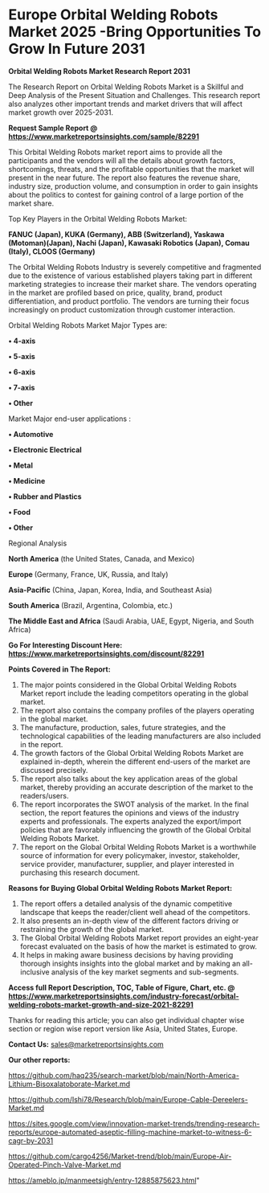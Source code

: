  # Europe Orbital Welding Robots Market 2025 -Bring Opportunities To Grow In Future 2031

<strong>Orbital Welding Robots Market Research Report 2031</strong>

The Research Report on Orbital Welding Robots Market is a Skillful and Deep Analysis of the Present Situation and Challenges. This research report also analyzes other important trends and market drivers that will affect market growth over 2025-2031.

<strong>Request Sample Report @ <a href=https://www.marketreportsinsights.com/sample/82291>https://www.marketreportsinsights.com/sample/82291</a></strong>

This Orbital Welding Robots market report aims to provide all the participants and the vendors will all the details about growth factors, shortcomings, threats, and the profitable opportunities that the market will present in the near future. The report also features the revenue share, industry size, production volume, and consumption in order to gain insights about the politics to contest for gaining control of a large portion of the market share.

Top Key Players in the Orbital Welding Robots Market:

<strong>FANUC (Japan), KUKA (Germany), ABB (Switzerland), Yaskawa (Motoman)(Japan), Nachi (Japan), Kawasaki Robotics (Japan), Comau (Italy), CLOOS (Germany)</strong>

The Orbital Welding Robots Industry is severely competitive and fragmented due to the existence of various established players taking part in different marketing strategies to increase their market share. The vendors operating in the market are profiled based on price, quality, brand, product differentiation, and product portfolio. The vendors are turning their focus increasingly on product customization through customer interaction.

Orbital Welding Robots Market Major Types are:

<strong>• 4-axis

• 5-axis

• 6-axis

• 7-axis

• Other</strong>

Market Major end-user applications :

<strong>• Automotive

• Electronic Electrical

• Metal

• Medicine

• Rubber and Plastics

• Food

• Other</strong>

Regional Analysis

</u><strong><b>North America</b></strong> (the United States, Canada, and Mexico)

<strong><b>Europe </b></strong>(Germany, France, UK, Russia, and Italy)

<strong><b>Asia-Pacific</b></strong> (China, Japan, Korea, India, and Southeast Asia)

<strong><b>South America</b></strong> (Brazil, Argentina, Colombia, etc.)

<strong><b>The Middle East and Africa</b></strong> (Saudi Arabia, UAE, Egypt, Nigeria, and South Africa)

<strong>Go For Interesting Discount Here: <a href=https://www.marketreportsinsights.com/discount/82291>https://www.marketreportsinsights.com/discount/82291</a></strong>

<strong>Points Covered in The Report:</strong>
<ol>
  <li>The major points considered in the Global Orbital Welding Robots Market report include the leading competitors operating in the global market.</li>
  <li>The report also contains the company profiles of the players operating in the global market.</li>
  <li>The manufacture, production, sales, future strategies, and the technological capabilities of the leading manufacturers are also included in the report.</li>
  <li>The growth factors of the Global Orbital Welding Robots Market are explained in-depth, wherein the different end-users of the market are discussed precisely.</li>
  <li>The report also talks about the key application areas of the global market, thereby providing an accurate description of the market to the readers/users.</li>
  <li>The report incorporates the SWOT analysis of the market. In the final section, the report features the opinions and views of the industry experts and professionals. The experts analyzed the export/import policies that are favorably influencing the growth of the Global Orbital Welding Robots Market.</li>
  <li>The report on the Global Orbital Welding Robots Market is a worthwhile source of information for every policymaker, investor, stakeholder, service provider, manufacturer, supplier, and player interested in purchasing this research document.</li>
</ol>
<strong>Reasons for Buying Global Orbital Welding Robots Market Report:</strong>

<ol>
  <li>The report offers a detailed analysis of the dynamic competitive landscape that keeps the reader/client well ahead of the competitors.</li>
  <li>It also presents an in-depth view of the different factors driving or restraining the growth of the global market.</li>
  <li>The Global Orbital Welding Robots Market report provides an eight-year forecast evaluated on the basis of how the market is estimated to grow.</li>
  <li>It helps in making aware business decisions by having providing thorough insights insights into the global market and by making an all-inclusive analysis of the key market segments and sub-segments.</li>
</ol>
<strong>Access full Report Description, TOC, Table of Figure, Chart, etc. @ <a href=https://www.marketreportsinsights.com/industry-forecast/orbital-welding-robots-market-growth-and-size-2021-82291>https://www.marketreportsinsights.com/industry-forecast/orbital-welding-robots-market-growth-and-size-2021-82291</a></strong>


Thanks for reading this article; you can also get individual chapter wise section or region wise report version like Asia, United States, Europe.

<strong>Contact Us:</strong>
sales@marketreportsinsights.com

<strong>Our other reports:</strong>

<a href=https://github.com/haq235/search-market/blob/main/North-America-Lithium-Bisoxalatoborate-Market.md>https://github.com/haq235/search-market/blob/main/North-America-Lithium-Bisoxalatoborate-Market.md</a>

<a href=https://github.com/Ishi78/Research/blob/main/Europe-Cable-Dereelers-Market.md>https://github.com/Ishi78/Research/blob/main/Europe-Cable-Dereelers-Market.md</a>

<a href=https://sites.google.com/view/innovation-market-trends/trending-research-reports/europe-automated-aseptic-filling-machine-market-to-witness-6-cagr-by-2031>https://sites.google.com/view/innovation-market-trends/trending-research-reports/europe-automated-aseptic-filling-machine-market-to-witness-6-cagr-by-2031</a>

<a href=https://github.com/cargo4256/Market-trend/blob/main/Europe-Air-Operated-Pinch-Valve-Market.md>https://github.com/cargo4256/Market-trend/blob/main/Europe-Air-Operated-Pinch-Valve-Market.md</a>

<a href=https://ameblo.jp/manmeetsigh/entry-12885875623.html>https://ameblo.jp/manmeetsigh/entry-12885875623.html</a>"
